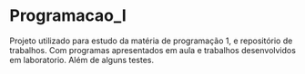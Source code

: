 # Programacao_I
Projeto utilizado para estudo da matéria de programação 1, e repositório de trabalhos.
Com programas apresentados em aula e trabalhos desenvolvidos em laboratorio.
Além de alguns testes.